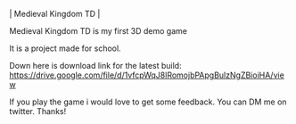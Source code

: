 | Medieval Kingdom TD |

Medieval Kingdom TD is my first 3D demo game

It is a project made for school.

Down here is download link for the latest build:
https://drive.google.com/file/d/1vfcpWqJ8lRomojbPApgBulzNgZBioiHA/view

If you play the game i would love to get some feedback. You can DM me on twitter.
Thanks!
